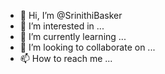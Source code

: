 - 👋 Hi, I’m @SrinithiBasker
- 👀 I’m interested in ...
- 🌱 I’m currently learning ...
- 💞️ I’m looking to collaborate on ...
- 📫 How to reach me ...

<!---
SrinithiBasker/SrinithiBasker is a ✨ special ✨ repository because its `README.md` (this file) appears on your GitHub profile.
You can click the Preview link to take a look at your changes.
--->
